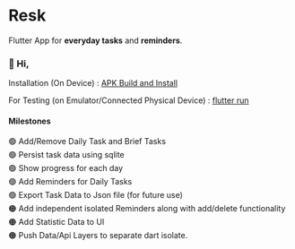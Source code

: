 # Resk

Flutter App for **everyday tasks** and **reminders**.

### :wave: Hi, 

Installation (On Device) : [APK Build and Install](https://docs.flutter.dev/deployment/android#:~:text=the%20Play%20Store.-,Build%20an%20APK,-Although%20app%20bundles)

For Testing (on Emulator/Connected Physical Device) : [flutter run](https://docs.flutter.dev/reference/flutter-cli#flutter-commands) 

#### Milestones

:green_circle: Add/Remove Daily Task and Brief Tasks <br />
:green_circle: Persist task data using sqlite <br />
:green_circle: Show progress for each day<br />:green_circle: Add Reminders for Daily Tasks <br />
:green_circle: Export Task Data to Json file (for future use) <br />
:orange_circle: Add independent isolated Reminders along with add/delete functionality <br />
:orange_circle: Add Statistic Data to UI <br />
:orange_circle: Push Data/Api Layers to separate dart isolate. <br />
